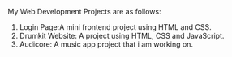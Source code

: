 My Web Development Projects are as follows:
1) Login Page:A mini frontend project using HTML and CSS.
2) Drumkit Website: A project using HTML, CSS and JavaScript.
3) Audicore: A music app project that i am working on.
